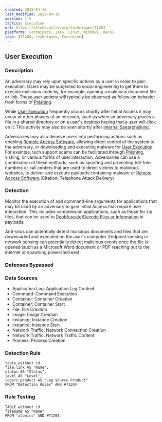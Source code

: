 ```yaml
---
created: 2018-04-18
last_modified: 2022-04-19
version: 1.5
tactics: Execution
url: https://attack.mitre.org/techniques/T1204
platforms: Containers, IaaS, Linux, Windows, macOS
tags: [T1204, techniques, Execution]
---
```


## User Execution

### Description

An adversary may rely upon specific actions by a user in order to gain execution. Users may be subjected to social engineering to get them to execute malicious code by, for example, opening a malicious document file or link. These user actions will typically be observed as follow-on behavior from forms of [Phishing](https://attack.mitre.org/techniques/T1566).

While [User Execution](https://attack.mitre.org/techniques/T1204) frequently occurs shortly after Initial Access it may occur at other phases of an intrusion, such as when an adversary places a file in a shared directory or on a user's desktop hoping that a user will click on it. This activity may also be seen shortly after [Internal Spearphishing](https://attack.mitre.org/techniques/T1534).

Adversaries may also deceive users into performing actions such as enabling [Remote Access Software](https://attack.mitre.org/techniques/T1219), allowing direct control of the system to the adversary, or downloading and executing malware for [User Execution](https://attack.mitre.org/techniques/T1204). For example, tech support scams can be facilitated through [Phishing](https://attack.mitre.org/techniques/T1566), vishing, or various forms of user interaction. Adversaries can use a combination of these methods, such as spoofing and promoting toll-free numbers or call centers that are used to direct victims to malicious websites, to deliver and execute payloads containing malware or [Remote Access Software](https://attack.mitre.org/techniques/T1219).(Citation: Telephone Attack Delivery)

### Detection

Monitor the execution of and command-line arguments for applications that may be used by an adversary to gain Initial Access that require user interaction. This includes compression applications, such as those for zip files, that can be used to [Deobfuscate/Decode Files or Information](https://attack.mitre.org/techniques/T1140) in payloads.

Anti-virus can potentially detect malicious documents and files that are downloaded and executed on the user's computer. Endpoint sensing or network sensing can potentially detect malicious events once the file is opened (such as a Microsoft Word document or PDF reaching out to the internet or spawning powershell.exe).

### Defenses Bypassed



### Data Sources

  - Application Log: Application Log Content
  -  Command: Command Execution
  -  Container: Container Creation
  -  Container: Container Start
  -  File: File Creation
  -  Image: Image Creation
  -  Instance: Instance Creation
  -  Instance: Instance Start
  -  Network Traffic: Network Connection Creation
  -  Network Traffic: Network Traffic Content
  -  Process: Process Creation
### Detection Rule

```dataview
table without id
file.link AS "Name",
status AS "Status",
level AS "Level",
logsrc_product AS "Log Source Product"
FROM "Detection Rules" AND #T1204
```

### Rule Testing

```dataview
TABLE without id
filename AS "Name"
FROM "atomics" AND #T1204
```
